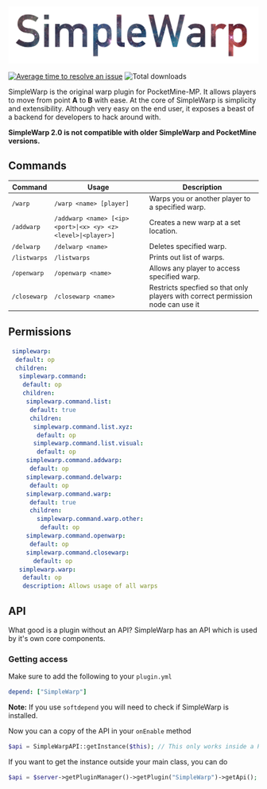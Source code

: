 ![SimpleWarp](/meta/simplewarp-2.png)

[![Average time to resolve an issue](http://isitmaintained.com/badge/resolution/Falkirks/SimpleWarp.svg)](http://isitmaintained.com/project/Falkirks/SimpleWarp "Average time to resolve an issue")
![Total downloads](https://img.shields.io/github/downloads/atom/atom/total.svg)

SimpleWarp is the original warp plugin for PocketMine-MP. It allows players to move from point **A** to **B** with ease. At the core of SimpleWarp is simplicity and extensibility. Although very easy on the end user, it exposes a beast of a backend for developers to hack around with.
 
**SimpleWarp 2.0 is not compatible with older SimpleWarp and PocketMine versions.**

## Commands
| Command | Usage | Description | 
| ------- | ----- | ----------- |
| `/warp` | `/warp <name> [player]` | Warps you or another player to a specified warp. |
| `/addwarp` | `/addwarp <name> [<ip> <port>\|<x> <y> <z> <level>\|<player>]` | Creates a new warp at a set location. |
| `/delwarp` | `/delwarp <name>` | Deletes specified warp. |
| `/listwarps` | `/listwarps` | Prints out list of warps. |
| `/openwarp` | `/openwarp <name>` | Allows any player to access specified warp. |
| `/closewarp` | `/closewarp <name>` | Restricts specfied so that only players with correct permission node can use it |

## Permissions
```yaml
 simplewarp:
  default: op
  children:
   simplewarp.command:
    default: op
    children:
     simplewarp.command.list:
      default: true
      children:
       simplewarp.command.list.xyz:
        default: op
       simplewarp.command.list.visual:
        default: op
     simplewarp.command.addwarp:
      default: op
     simplewarp.command.delwarp:
      default: op
     simplewarp.command.warp:
      default: true
      children:
        simplewarp.command.warp.other:
         default: op
     simplewarp.command.openwarp:
      default: op
     simplewarp.command.closewarp:
       default: op
   simplewarp.warp:
    default: op
    description: Allows usage of all warps
```

## API
What good is a plugin without an API? SimpleWarp has an API which is used by it's own core components. 

### Getting access
Make sure to add the following to your `plugin.yml`

```yaml
depend: ["SimpleWarp"]
```
**Note:** If you use `softdepend` you will need to check if SimpleWarp is installed.

Now you can a copy of the API in your `onEnable` method

```php
$api = SimpleWarpAPI::getInstance($this); // This only works inside a PluginBase
```

If you want to get the instance outside your main class, you can do

```php
$api = $server->getPluginManager()->getPlugin("SimpleWarp")->getApi(); // $server is an instance of \pocketmine\Server
```
